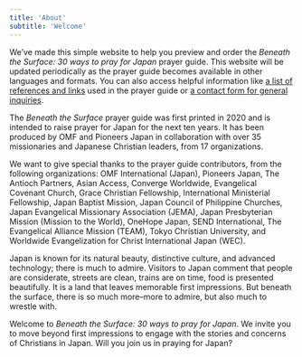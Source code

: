 ```yaml
---
title: 'About'
subtitle: 'Welcome'
---
```


We’ve made this simple website to help you preview and order the *Beneath the Surface: 30 ways to pray for Japan* prayer guide. This website will be updated periodically as the prayer guide becomes available in other languages and formats. You can also access helpful information like [a list of references and links](/about) used in the prayer guide or [a contact form for general inquiries](/order).

The *Beneath the Surface* prayer guide was first printed in 2020 and is intended to raise prayer for Japan for the next ten years. It has been produced by OMF and Pioneers Japan in collaboration with over 35 missionaries and Japanese Christian leaders, from 17 organizations.

We want to give special thanks to the prayer guide contributors, from the following organizations: OMF International (Japan), Pioneers Japan, The Antioch Partners, Asian Access, Converge Worldwide, Evangelical Covenant Church, Grace Christian Fellowship, International Ministerial Fellowship, Japan Baptist Mission, Japan Council of Philippine Churches, Japan Evangelical Missionary Association (JEMA), Japan Presbyterian Mission (Mission to the World), OneHope Japan, SEND International, The Evangelical Alliance Mission (TEAM), Tokyo Christian University, and Worldwide Evangelization for Christ International Japan (WEC).

Japan is known for its natural beauty, distinctive culture, and advanced technology; there is much to admire. Visitors to Japan comment that people are considerate, streets are clean, trains are on time, food is presented beautifully. It is a land that leaves memorable first impressions. But beneath the surface, there is so much more–more to admire, but also much to wrestle with.

Welcome to *Beneath the Surface: 30 ways to pray for Japan*. We invite you to move beyond first impressions to engage with the stories and concerns of Christians in Japan. Will you join us in praying for Japan?